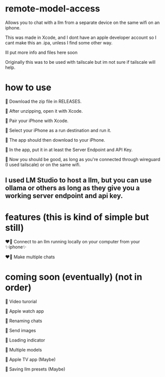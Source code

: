 # remote-model-access
Allows you to chat with a llm from a separate device on the same wifi on an iphone.

This was made in Xcode, and I dont have an apple developer account so I cant make this an .ipa, unless I find some other way.

Ill put more info and files here soon

Originally this was to be used with tailscale but im not sure if tailscale will help.
# how to use
🔰 Download the zip file in RELEASES.

🔰 After unzipping, open it with Xcode.

🔰 Pair your iPhone with Xcode.

🔰 Select your iPhone as a run destination and run it.

🔰 The app should then download to your iPhone.

🔰 In the app, put it in at least the Server Endpoint and API Key.

🔰 Now you should be good, as long as you're connected through wireguard (I used tailscale) or on the same wifi.

## I used LM Studio to host a llm, but you can use ollama or others as long as they give you a working server endpoint and api key.

# features (this is kind of simple but still)
❤️‍🔥 Connect to an llm running locally on your computer from your ✨iphone✨

❤️‍🔥 Make multiple chats
 
 # coming soon (eventually) (not in order)
👀 Video turorial

👀 Apple watch app

👀 Renaming chats

👀 Send images

👀 Loading indicator

👀 Multiple models

👀 Apple TV app (Maybe)

👀 Saving llm presets (Maybe)
